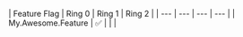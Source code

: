 | Feature Flag | Ring 0 | Ring 1 | Ring 2 |
        | --- | --- | --- | --- |
        | My.Awesome.Feature | :white_check_mark: |   |   | 